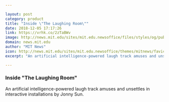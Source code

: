 ```yaml
---

layout: post
category: product
title: "Inside \"The Laughing Room\""
date: 2018-12-05 17:17:26
link: https://vrhk.co/2zTaBWv
image: http://news.mit.edu/sites/mit.edu.newsoffice/files/styles/og/public/images/2018/laughing-room-installation-00.jpeg
domain: news.mit.edu
author: "MIT News"
icon: http://news.mit.edu/sites/mit.edu.newsoffice/themes/mitnews/favicon.ico
excerpt: "An artificial intelligence-powered laugh track amuses and unsettles in interactive installations by Jonny Sun."

---
```


### Inside "The Laughing Room"

An artificial intelligence-powered laugh track amuses and unsettles in interactive installations by Jonny Sun.